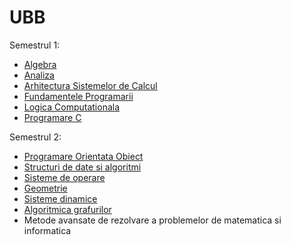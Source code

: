 # UBB

Semestrul 1:

- [Algebra](https://github.com/RegusAl/UBB/tree/main/Semestrul%201/Algebra)
- [Analiza](https://github.com/RegusAl/UBB/tree/main/Semestrul%201/Analiza)
- [Arhitectura Sistemelor de Calcul](https://github.com/RegusAl/UBB/tree/main/Semestrul%201/Arhitectura%20Sistemelor%20de%20Calcul)
- [Fundamentele Programarii](https://github.com/RegusAl/UBB/tree/main/Semestrul%201/Fundamentele%20Programarii)
- [Logica Computationala](https://github.com/RegusAl/UBB/tree/main/Semestrul%201/Logica%20Computationala)
- [Programare C](https://github.com/RegusAl/UBB/tree/main/Semestrul%201/Programare%20C)

Semestrul 2:

- [Programare Orientata Obiect](https://github.com/RegusAl/UBB/tree/main/Semestrul%202/Programare%20orientata%20obiect)
- [Structuri de date si algoritmi](https://github.com/RegusAl/UBB/tree/main/Semestrul%202/Structuri%20de%20date%20si%20algoritmi)
- [Sisteme de operare](https://github.com/RegusAl/UBB/tree/main/Semestrul%202/Sisteme%20de%20operare)
- [Geometrie](https://github.com/RegusAl/UBB/tree/main/Semestrul%202/Geometrie)
- [Sisteme dinamice](https://github.com/RegusAl/UBB/tree/main/Semestrul%202/Sisteme%20dinamice)
- [Algoritmica grafurilor](https://github.com/RegusAl/UBB/tree/main/Semestrul%202/Algoritmica%20grafurilor)
- Metode avansate de rezolvare a problemelor de matematica si informatica
